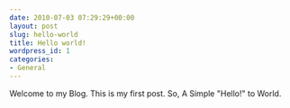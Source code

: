 ```yaml
---
date: 2010-07-03 07:29:29+00:00
layout: post
slug: hello-world
title: Hello world!
wordpress_id: 1
categories:
- General
---
```


Welcome to my Blog. This is my first post. So, A Simple "Hello!" to World.
